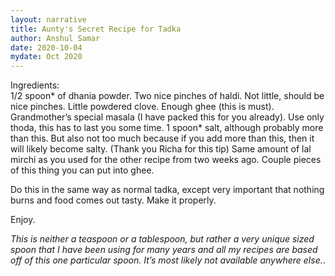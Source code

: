 ```yaml
---
layout: narrative
title: Aunty's Secret Recipe for Tadka
author: Anshul Samar
date: 2020-10-04
mydate: Oct 2020
---
```


Ingredients:  
1/2 spoon* of dhania powder. 
Two nice pinches of haldi. Not little, should be nice pinches. 
Little powdered clove. 
Enough ghee (this is must). 
Grandmother’s special masala (I have packed this for you already). Use only thoda, this has to last you some time. 
1 spoon* salt, although probably more than this. But also not too much because if you add more than this, then it will likely become salty.  (Thank you Richa for this tip) 
Same amount of lal mirchi as you used for the other recipe from two weeks ago. 
Couple pieces of this thing you can put into ghee. 
  
Do this in the same way as normal tadka, except very important that nothing burns and food comes out tasty.  Make it properly.

Enjoy. 

*This is neither a teaspoon or a tablespoon, but rather a very unique sized spoon that I have been using for many years and all my recipes are based off of this one particular spoon. It’s most likely not available anywhere else.*. 



